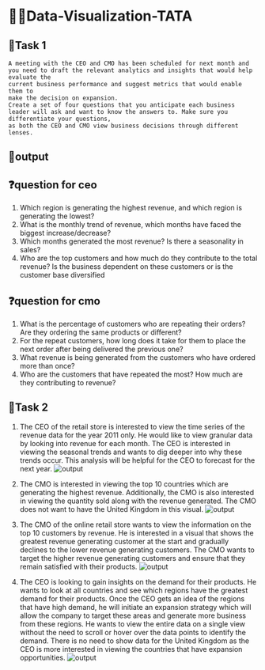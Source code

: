 # 👨‍💻Data-Visualization-TATA

## 🎯Task 1
    A meeting with the CEO and CMO has been scheduled for next month and you need to draft the relevant analytics and insights that would help evaluate the 
    current business performance and suggest metrics that would enable them to   
    make the decision on expansion.
    Create a set of four questions that you anticipate each business leader will ask and want to know the answers to. Make sure you differentiate your questions,
    as both the CEO and CMO view business decisions through different 
    lenses.

## 🚀output
  ## ❓question for ceo

  1. Which region is generating the highest revenue, and which region is generating the lowest?
  2. What is the monthly trend of revenue, which months have faced the biggest increase/decrease?
  3. Which months generated the most revenue? Is there a seasonality in sales?
  4. Who are the top customers and how much do they contribute to the total revenue? Is the business dependent on these customers or is the customer base diversified

 ## ❓question for cmo

   1. What is the percentage of customers who are repeating their orders? Are they ordering the same products or different?
   2. For the repeat customers, how long does it take for them to place the next order after being delivered the previous one?
   3. What revenue is being generated from the customers who have ordered more than once?
   4. Who are the customers that have repeated the most? How much are they contributing to revenue?

## 🎯Task 2
   1. The CEO of the retail store is interested to view the time series of the revenue data for the year 2011 only. He would like to view granular data by looking into revenue for each month. The CEO is interested in viewing the        seasonal trends and wants to dig deeper into why these trends occur. This analysis will be helpful for the CEO to forecast for the next year.
 ![output](iamges/question1.png)

  2. The CMO is interested in viewing the top 10 countries which are generating the highest revenue. Additionally, the CMO is also interested in viewing the quantity sold along with the revenue generated. The CMO does not want 
     to have the United Kingdom in this visual.
  ![output](iamges/question2.png)

  3. The CMO of the online retail store wants to view the information on the top 10 customers by revenue. He is interested in a visual that shows the greatest revenue generating customer at the start and gradually declines to 
     the lower revenue generating customers. The CMO wants to target the higher revenue generating customers and ensure that they remain satisfied with their products.
 ![output](iamges/question3.png)

  4. The CEO is looking to gain insights on the demand for their products. He wants to look at all countries and see which regions have the greatest demand for their products. Once the CEO gets an idea of the regions that have 
     high demand, he will initiate an expansion strategy which will allow the company to target these areas and generate more business from these regions. He wants to view the entire data on a single view without the need to 
     scroll or hover over the data points to identify the demand. There is no need to show data for the United Kingdom as the CEO is more interested in viewing the countries that have expansion opportunities.
 ![output](iamges/question3.png)

